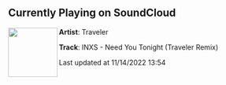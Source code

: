 ## Currently Playing on SoundCloud

[<img align="left" width="100" src="https://i1.sndcdn.com/artworks-seTUWIxhfgZygRH8-zJRvUg-t500x500.jpg">](https://soundcloud.com/travelermusic/inxs-need-you-tonight-traveler-remix)

**Artist**: Traveler 

**Track**: INXS - Need You Tonight (Traveler Remix)

Last updated at 11/14/2022 13:54
